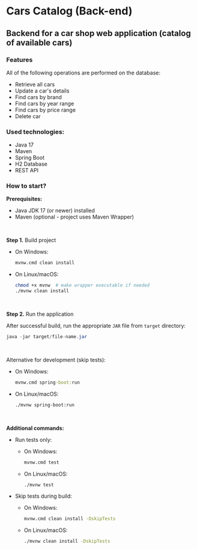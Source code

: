 # Cars Catalog (Back-end)

## Backend for a car shop web application (catalog of available cars)

### Features
All of the following operations are performed on the database:
* Retrieve all cars
* Update a car's details
* Find cars by brand
* Find cars by year range
* Find cars by price range
* Delete car

### Used technologies:
* Java 17
* Maven
* Spring Boot
* H2 Database
* REST API

### How to start?

**Prerequisites:**
* Java JDK 17 (or newer) installed
* Maven (optional - project uses Maven Wrapper)

<br>

**Step 1.** Build project
* On Windows: 
    ``` cmd
    mvnw.cmd clean install
    ```

* On Linux/macOS: 
    ``` bash
    chmod +x mvnw  # make wrapper executable if needed
    ./mvnw clean install
    ```

<br>

**Step 2.** Run the application

After successful build, run the appropriate `JAR` file from `target` directory:
``` java
java -jar target/file-name.jar
```

<br>

Alternative for development (skip tests):
* On Windows: 
    ``` cmd
    mvnw.cmd spring-boot:run
    ```

* On Linux/macOS: 
    ``` bash
    ./mvnw spring-boot:run
    ```

<br>

**Additional commands:**
* Run tests only:
  * On Windows: 
    ``` cmd
    mvnw.cmd test
    ```

  * On Linux/macOS: 
    ``` bash
    ./mvnw test
    ```
* Skip tests during build:
  * On Windows: 
    ``` cmd
    mvnw.cmd clean install -DskipTests
    ```

  * On Linux/macOS: 
    ``` bash
    ./mvnw clean install -DskipTests
    ```
